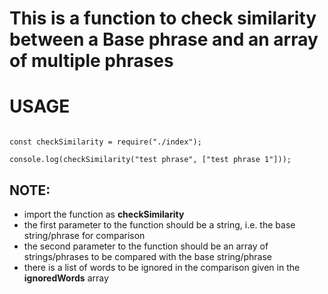 # This is a function to check similarity between a **Base** phrase and an array of multiple phrases

# USAGE

```

const checkSimilarity = require("./index");

console.log(checkSimilarity("test phrase", ["test phrase 1"]));

```

## NOTE:

- import the function as **checkSimilarity**
- the first parameter to the function should be a string, i.e. the base string/phrase for comparison
- the second parameter to the function should be an array of strings/phrases to be compared with the base string/phrase
- there is a list of words to be ignored in the comparison given in the **ignoredWords** array
